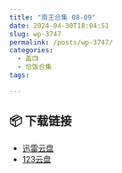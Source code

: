 ```yaml
---
title: "南王合集 08-09"
date: 2024-04-30T18:04:51
slug: wp-3747
permalink: /posts/wp-3747/
categories:
  - 盖📺
  - 恰饭合集
tags:

---
```




## 📦 下载链接
- [迅雷云盘](https://blziyuan21.com/pay-download/3747?key=887128089b&down_id=0)
- [123云盘](https://blziyuan21.com/pay-download/3747?key=887128089b&down_id=1)


